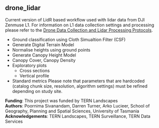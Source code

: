 ## drone_lidar
Current version of LidR based workflow used with lidar data from DJI Zenmuse L1. For information on L1 data collection settings and processing please refer to the [Drone Data Collection and Lidar Processing Protocols](https://www.tern.org.au/field-survey-apps-and-protocols/). 
 
 -   Ground classification using Cloth Simualtion Filter (CSF) 
-   Generate Digital Terrain Model
-   Normalise heights using ground points
-   Generate Canopy Height Model 
-   Canopy Cover, Canopy Density
-   Exploratory plots
    -   Cross sections
    -   Vertical profile
-   Standard metrics
Please note that parameters that are hardcoded (catalog chunk size, resolution, algorithm settings) must be refined depending on study site.

**Funding**: This project was funded by TERN Landscapes  
**Authors**: Poornima Sivanandam, Darren Turner, Arko Lucieer, School of Geography, Planning and Spatial Sciences, University of Tasmania  
**Acknowledgements**: TERN Landscapes, TERN Surveillance, TERN Data Services

